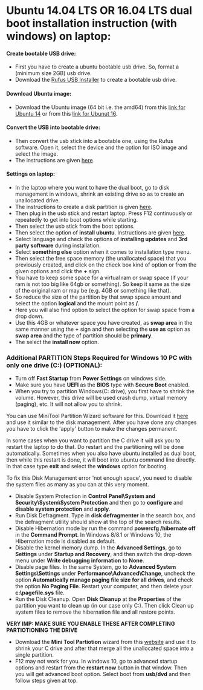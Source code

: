 # Ubuntu 14.04 LTS OR 16.04 LTS dual boot installation instruction (with windows) on laptop:

#### Create bootable USB drive:
* First you have to create a ubuntu bootable usb drive. So, format a (minimum size 2GB) usb drive.
* Download the [Rufus USB Installer](https://rufus.akeo.ie/downloads/rufus-2.12.exe) to create a bootable usb drive.

#### Download Ubuntu image:
* Download the Ubuntu image (64 bit i.e. the amd64) from this [link for Ubuntu 14](http://releases.ubuntu.com/14.04/) or from this [link for Ubunut 16](http://releases.ubuntu.com/16.04/).

#### Convert the USB into bootable drive:
* Then convert the usb stick into a bootable one, using the Rufus software. Open it, select the device and the option for ISO image and select the image.
* The instructions are given [here](https://www.ubuntu.com/download/desktop/create-a-usb-stick-on-windows)

#### Settings on laptop:
* In the laptop where you want to have the dual boot, go to disk management in windows, shrink an existing drive so as to create an unallocated drive.
* The instructions to create a disk partition is given [here](http://www.wikihow.com/Create-a-Partition).
* Then plug in the usb stick and restart laptop. Press F12 continuously or repeatedly to get into boot options while starting. 
* Then select the usb stick from the boot options.
* Then select the option of **install ubuntu**. Instructions are given [here](https://www.youtube.com/watch?v=uGdrQxA0E6g).
* Select language and check the options of **installing updates** and **3rd party software** during installation.
* Select **something else** option when it comes to installation type menu.
* Then select the free space memory (the unallocated space) that you previously created, and click on the check box kind of option or from the given options and click the **+** sign.
* You have to keep some space for a virtual ram or swap space (if your ram is not too big like 64gb or something). So keep it same as the size of the original ram or may be (e.g. 4GB or something like that).
* So reduce the size of the partition by that swap space amount and select the option **logical** and the mount point as **/**.
* Here you will also find option to select the option for swap space from a drop down.
* Use this 4GB or whatever space you have created, as **swap area** in the same manner using the **+** sign and then selecting the **use as** option as **swap area** and the type of partition should be **primary**.
* The select the **install now** option.

### Additional PARTITION Steps Required for Windows 10 PC with only one drive (C:\) (OPTIONAL):
* Turn off **Fast Startup** from **Power Settings** on windows side.
* Make sure you have **UEFI** as the **BIOS** type with **Secure Boot** enabled.
* When you try to partition Windows(C: drive), you first have to shrink the volume. However, this drive will be used crash dump, virtual memory (paging), etc. It will not allow you to shrink.

You can use MiniTool Partition Wizard software for this. Download it [here](https://www.partitionwizard.com/partitionmanager/not-enough-space-available-on-the-disk-to-complete-this-operation.html) and use it similar to the disk management. After you have done any changes you have to click the 'apply' button to make the changes permanent. 

In some cases when you want to partition the C drive it will ask you to restart the laptop to do that. Do restart and the partitioning will be done automatically. 
Sometimes when you also have ubuntu installed as dual boot, then while this restart is done, it will boot into ubuntu command line directly. In that case type **exit** and select the **windows** option for booting.

To fix this Disk Management error 'not enough space', you need to disable the system files as many as you can at this very moment. 
* Disable System Protection in **Control Panel\System and Security\System\System Protection** and then go to **configure** and **disable system protection** and **apply**.
* Run Disk Defragment. Type in **disk defragmenter** in the search box, and the defragment utility should show at the top of the search results. 
* Disable Hibernation mode by run the command **powercfg /hibernate off** in the **Command Prompt**. In Windows 8/8.1 or Windows 10, the Hibernation mode is disabled as default.
* Disable the kernel memory dump. In the **Advanced Settings**, go to **Settings** under **Startup and Recovery**, and then switch the drop-down menu under **Write debugging information** to **None**.
* Disable page files. In the same System, go to **Advanced System Settings\Settings** under **Performance\Advanced\Change**, uncheck the option **Automatically manage paging file size for all drives**, and check the option **No Paging File**. Restart your computer, and then delete your **c:\pagefile.sys** file.
* Run the Disk Cleanup. Open **Disk Cleanup** at the **Properties** of the partition you want to clean up (in our case only C:). Then click Clean up system files to remove the hibernation file and all restore points.

**VERY IMP: MAKE SURE YOU ENABLE THESE AFTER COMPLETING PARTIOTIONING THE DRIVE**
* Download the **Mini Tool Partiotion** wizard from this [website](https://www.partitionwizard.com/free-partition-manager.html) and use it to shrink your C drive and after that merge all the unallocated space into a single partition.
* F12 may not work for you. In windows 10, go to advanced startup options and restart from the **restart now** button in that window. Then you will get advanced boot option. Select boot from **usb/dvd** and then follow steps given at top.





